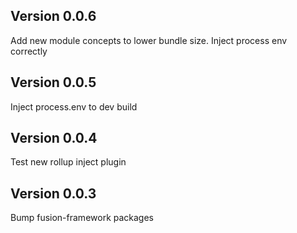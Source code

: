 ## Version 0.0.6
Add new module concepts to lower bundle size.
Inject process env correctly

## Version 0.0.5
Inject process.env to dev build 

## Version 0.0.4
Test new rollup inject plugin

## Version 0.0.3
Bump fusion-framework packages

